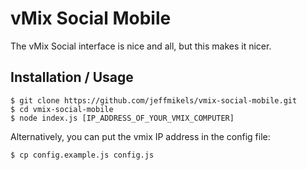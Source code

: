 # vMix Social Mobile

The vMix Social interface is nice and all, but this makes it nicer.

## Installation / Usage

```
$ git clone https://github.com/jeffmikels/vmix-social-mobile.git
$ cd vmix-social-mobile
$ node index.js [IP_ADDRESS_OF_YOUR_VMIX_COMPUTER]
```

Alternatively, you can put the vmix IP address in the config file:

```
$ cp config.example.js config.js
```
